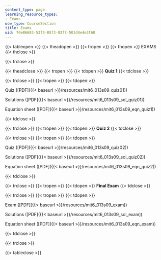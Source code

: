 ```yaml
---
content_type: page
learning_resource_types:
- Exams
ocw_type: CourseSection
title: Exams
uid: 70e86683-53f3-08f3-03f7-503d4e4e3f60
---
```


{{< tableopen >}}
{{< theadopen >}}
{{< tropen >}}
{{< thopen >}}
EXAMS
{{< thclose >}}

{{< trclose >}}

{{< theadclose >}}
{{< tropen >}}
{{< tdopen >}}
**Quiz 1**
{{< tdclose >}}

{{< trclose >}}
{{< tropen >}}
{{< tdopen >}}


Quiz ([PDF]({{< baseurl >}}/resources/mit6_013s09_quiz01))

Solutions ([PDF]({{< baseurl >}}/resources/mit6_013s09_sol_quiz01))

Equation sheet ([PDF]({{< baseurl >}}/resources/mit6_013s09_eqn_quiz1))


{{< tdclose >}}

{{< trclose >}}
{{< tropen >}}
{{< tdopen >}}
**Quiz 2**
{{< tdclose >}}

{{< trclose >}}
{{< tropen >}}
{{< tdopen >}}


Quiz ([PDF]({{< baseurl >}}/resources/mit6_013s09_quiz02))

Solutions ([PDF]({{< baseurl >}}/resources/mit6_013s09_sol_quiz02))

Equation sheet ([PDF]({{< baseurl >}}/resources/mit6_013s09_eqn_quiz2))


{{< tdclose >}}

{{< trclose >}}
{{< tropen >}}
{{< tdopen >}}
**Final Exam**
{{< tdclose >}}

{{< trclose >}}
{{< tropen >}}
{{< tdopen >}}


Exam ([PDF]({{< baseurl >}}/resources/mit6_013s09_exam))

Solutions ([PDF]({{< baseurl >}}/resources/mit6_013s09_sol_exam))

Equation sheet ([PDF]({{< baseurl >}}/resources/mit6_013s09_eqn_exam))


{{< tdclose >}}

{{< trclose >}}

{{< tableclose >}}